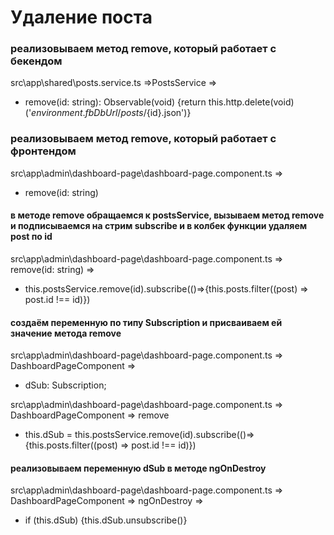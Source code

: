 # Удаление поста

### реализовываем метод remove, который работает с бекендом

src\app\shared\posts.service.ts =>PostsService =>

- remove(id: string): Observable(void) {return this.http.delete(void)('${environment.fbDbUrl}/posts/${id}.json')}

### реализовываем метод remove, который работает с фронтендом

src\app\admin\dashboard-page\dashboard-page.component.ts =>

- remove(id: string)

#### в методе remove обращаемся к postsService, вызываем метод remove и подписываемся на стрим subscribe и в колбек функции удаляем post по id

src\app\admin\dashboard-page\dashboard-page.component.ts => remove(id: string) =>

- this.postsService.remove(id).subscribe(()=>{this.posts.filter((post) => post.id !== id)})

#### создаём переменную по типу Subscription и присваиваем ей значение метода remove

src\app\admin\dashboard-page\dashboard-page.component.ts => DashboardPageComponent =>

- dSub: Subscription;

src\app\admin\dashboard-page\dashboard-page.component.ts => DashboardPageComponent => remove

- this.dSub = this.postsService.remove(id).subscribe(()=>{this.posts.filter((post) => post.id !== id)})

#### реализовываем переменную dSub в методе ngOnDestroy

src\app\admin\dashboard-page\dashboard-page.component.ts => DashboardPageComponent => ngOnDestroy =>

- if (this.dSub) {this.dSub.unsubscribe()}
